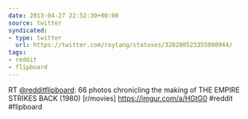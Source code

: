 ```yaml
---
date: 2013-04-27 22:52:30+00:00
source: twitter
syndicated:
- type: twitter
  url: https://twitter.com/roytang/statuses/328280523355090944/
tags:
- reddit
- flipboard
---
```


RT [@redditflipboard](https://twitter.com/redditflipboard/): 66 photos chronicling the making of THE EMPIRE STRIKES BACK (1980) [r/movies] https://imgur.com/a/HGtG0 #reddit #flipboard
